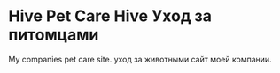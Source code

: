 Hive Pet Care
Hive Уход за питомцами
=====================
My companies pet care site.
уход за животными сайт моей компании.
